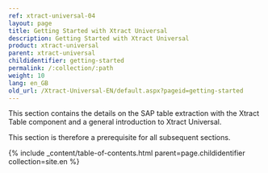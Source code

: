 ```yaml
---
ref: xtract-universal-04
layout: page
title: Getting Started with Xtract Universal
description: Getting Started with Xtract Universal
product: xtract-universal
parent: xtract-universal
childidentifier: getting-started
permalink: /:collection/:path
weight: 10
lang: en_GB
old_url: /Xtract-Universal-EN/default.aspx?pageid=getting-started
---
```

This section contains the details on the SAP table extraction with the Xtract Table component and a general introduction to Xtract Universal.

This section is therefore a prerequisite for all subsequent sections.

{% include _content/table-of-contents.html parent=page.childidentifier collection=site.en %}

